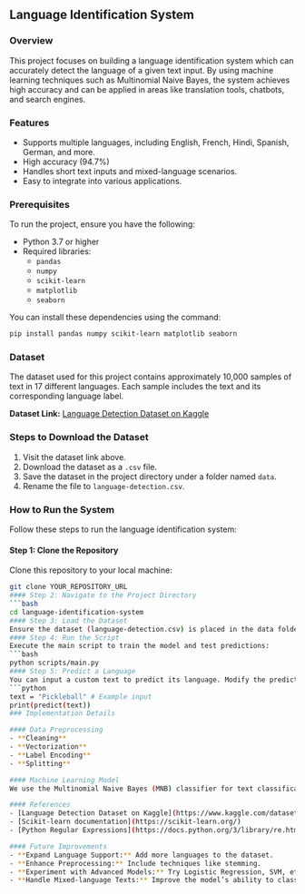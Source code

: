 ## Language Identification System

### Overview
This project focuses on building a language identification system which can accurately detect the language of a given text input. By using machine learning techniques such as Multinomial Naive Bayes, the system achieves high accuracy and can be applied in areas like translation tools, chatbots, and search engines. 

### Features
- Supports multiple languages, including English, French, Hindi, Spanish, German, and more.
- High accuracy (94.7%)
- Handles short text inputs and mixed-language scenarios.
- Easy to integrate into various applications.

### Prerequisites
To run the project, ensure you have the following:
- Python 3.7 or higher
- Required libraries:
  - `pandas`
  - `numpy`
  - `scikit-learn`
  - `matplotlib`
  - `seaborn`

You can install these dependencies using the command:
```bash
pip install pandas numpy scikit-learn matplotlib seaborn
```
### Dataset

The dataset used for this project contains approximately 10,000 samples of text in 17 different languages. Each sample includes the text and its corresponding language label.

**Dataset Link:** [Language Detection Dataset on Kaggle](https://www.kaggle.com/datasets/shubhamjnv770/language-detection)

### Steps to Download the Dataset
1. Visit the dataset link above.
2. Download the dataset as a `.csv` file.
3. Save the dataset in the project directory under a folder named `data`.
4. Rename the file to `language-detection.csv`.

### How to Run the System

Follow these steps to run the language identification system:

#### Step 1: Clone the Repository
Clone this repository to your local machine:
```bash
git clone YOUR_REPOSITORY_URL
#### Step 2: Navigate to the Project Directory
```bash
cd language-identification-system
#### Step 3: Load the Dataset
Ensure the dataset (language-detection.csv) is placed in the data folder.
#### Step 4: Run the Script
Execute the main script to train the model and test predictions:
```bash
python scripts/main.py
#### Step 5: Predict a Language
You can input a custom text to predict its language. Modify the predict function in the script:
```python
text = "Pickleball" # Example input
print(predict(text))
### Implementation Details

#### Data Preprocessing
- **Cleaning**
- **Vectorization**
- **Label Encoding**
- **Splitting**

#### Machine Learning Model
We use the Multinomial Naive Bayes (MNB) classifier for text classification tasks. The model is trained on vectorized data and evaluated using metrics like accuracy, precision, recall, and F1-score.

#### References
- [Language Detection Dataset on Kaggle](https://www.kaggle.com/datasets/shubhamjnv770/language-detection)
- [Scikit-learn documentation](https://scikit-learn.org/)
- [Python Regular Expressions](https://docs.python.org/3/library/re.html)

#### Future Improvements
- **Expand Language Support:** Add more languages to the dataset.
- **Enhance Preprocessing:** Include techniques like stemming.
- **Experiment with Advanced Models:** Try Logistic Regression, SVM, etc.
- **Handle Mixed-language Texts:** Improve the model’s ability to classify multilingual inputs.


